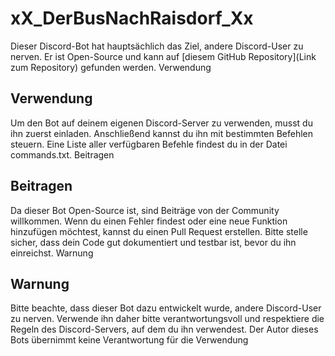 # xX_DerBusNachRaisdorf_Xx

Dieser Discord-Bot hat hauptsächlich das Ziel, andere Discord-User zu nerven. Er ist Open-Source und kann auf [diesem GitHub Repository](Link zum Repository) gefunden werden.
Verwendung

## Verwendung
Um den Bot auf deinem eigenen Discord-Server zu verwenden, musst du ihn zuerst einladen. Anschließend kannst du ihn mit bestimmten Befehlen steuern. Eine Liste aller verfügbaren Befehle findest du in der Datei commands.txt.
Beitragen

## Beitragen
Da dieser Bot Open-Source ist, sind Beiträge von der Community willkommen. Wenn du einen Fehler findest oder eine neue Funktion hinzufügen möchtest, kannst du einen Pull Request erstellen. Bitte stelle sicher, dass dein Code gut dokumentiert und testbar ist, bevor du ihn einreichst.
Warnung

## Warnung
Bitte beachte, dass dieser Bot dazu entwickelt wurde, andere Discord-User zu nerven. Verwende ihn daher bitte verantwortungsvoll und respektiere die Regeln des Discord-Servers, auf dem du ihn verwendest. Der Autor dieses Bots übernimmt keine Verantwortung für die Verwendung
